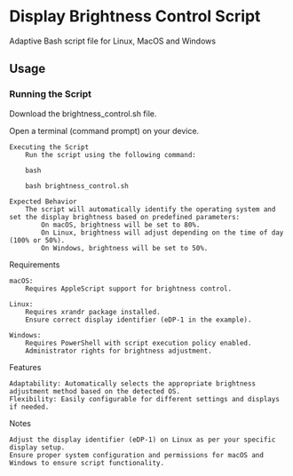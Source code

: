 # Display Brightness Control Script
Adaptive Bash script file for Linux, MacOS and Windows

## Usage
### Running the Script
Download the brightness_control.sh file.
    
Open a terminal (command prompt) on your device.

    Executing the Script
        Run the script using the following command:

        bash

        bash brightness_control.sh

    Expected Behavior
        The script will automatically identify the operating system and set the display brightness based on predefined parameters:
            On macOS, brightness will be set to 80%.
            On Linux, brightness will adjust depending on the time of day (100% or 50%).
            On Windows, brightness will be set to 50%.

Requirements

    macOS:
        Requires AppleScript support for brightness control.

    Linux:
        Requires xrandr package installed.
        Ensure correct display identifier (eDP-1 in the example).

    Windows:
        Requires PowerShell with script execution policy enabled.
        Administrator rights for brightness adjustment.

Features

    Adaptability: Automatically selects the appropriate brightness adjustment method based on the detected OS.
    Flexibility: Easily configurable for different settings and displays if needed.

Notes

    Adjust the display identifier (eDP-1) on Linux as per your specific display setup.
    Ensure proper system configuration and permissions for macOS and Windows to ensure script functionality.

